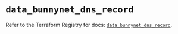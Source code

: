 # `data_bunnynet_dns_record`

Refer to the Terraform Registry for docs: [`data_bunnynet_dns_record`](https://registry.terraform.io/providers/bunnyway/bunnynet/0.11.0/docs/data-sources/dns_record).
